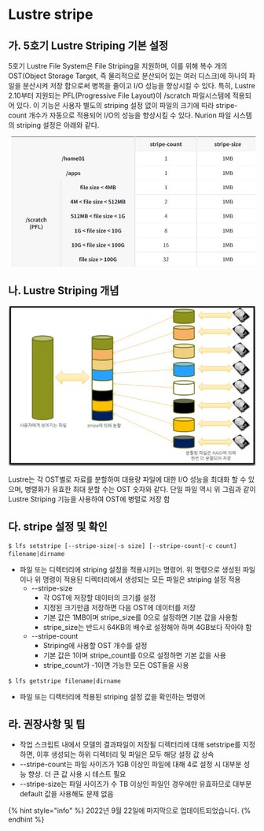 # Lustre stripe

## 가. 5호기 Lustre Striping 기본 설정

5호기 Lustre File System은 File Striping을 지원하며, 이를 위해 복수 개의 OST(Object Storage Target, 즉 물리적으로 분산되어 있는 여러 디스크)에 하나의 파일을 분산시켜 저장 함으로써 병목을 줄이고 I/O 성능을 향상시킬 수 있다. 특히, Lustre 2.10부터 지원되는 PFL(Progressive File Layout)이 /scratch 파일시스템에 적용되어 있다. 이 기능은 사용자 별도의 striping 설정 없이 파일의 크기에 따라 stripe-count 개수가 자동으로 적용되어 I/O의 성능을 향상시킬 수 있다. Nurion 파일 시스템의 striping 설정은 아래와 같다.

![](../.gitbook/assets/nurion-a04-table-01.png)

## 나. Lustre Striping 개념

![](../.gitbook/assets/ByuiN89DGA7hjDU.png)

Lustre는 각 OST별로 자료를 분할하여 대용량 파일에 대한 I/O 성능을 최대화 할 수 있으며, 병렬화가 유효한 최대 분할 수는 OST 숫자와 같다. 단일 파일 역시 위 그림과 같이 Lustre Striping 기능을 사용하여 OST에 병렬로 저장 함



## 다. stripe 설정 및 확인

```shell-session
$ lfs setstripe [--stripe-size|-s size] [--stripe-count|-c count] filename|dirname
```

* 파일 또는 디렉터리에 striping 설정을 적용시키는 명령어. 위 명령으로 생성된 파일이나 위 명령이 적용된 디렉터리에서 생성되는 모든 파일은 striping 설정 적용
  * \--stripe-size
    * 각 OST에 저장할 데이터의 크기를 설정
    * 지정된 크기만큼 저장하면 다음 OST에 데이터를 저장
    * 기본 값은 1MB이며 stripe\_size를 0으로 설정하면 기본 값을 사용함&#x20;
    * stripe\_size는 반드시 64KB의 배수로 설정해야 하며 4GB보다 작아야 함
  * \--stripe-count
    * Striping에 사용할 OST 개수를 설정
    * 기본 값은 1이며 stripe\_count를 0으로 설정하면 기본 값을 사용
    * stripe\_count가 -1이면 가능한 모든 OST들을 사용

```shell-session
$ lfs getstripe filename|dirname
```

* 파일 또는 디렉터리에 적용된 striping 설정 값을 확인하는 명령어



## 라. 권장사항 및 팁

* 작업 스크립트 내에서 모델의 결과파일이 저장될 디렉터리에 대해 setstripe를 지정하면, 이후 생성되는 하위 디렉터리 및 파일은 모두 해당 설정 값 상속
* \--stripe-count는 파일 사이즈가 1GB 이상인 파일에 대해 4로 설정 시 대부분 성능 향상. 더 큰 값 사용 시 테스트 필요
* \--stripe-size는 파일 사이즈가 수 TB 이상인 파일인 경우에만 유효하므로 대부분 default 값을 사용해도 문제 없음

{% hint style="info" %}
2022년 9월 22일에 마지막으로 업데이트되었습니다.
{% endhint %}
